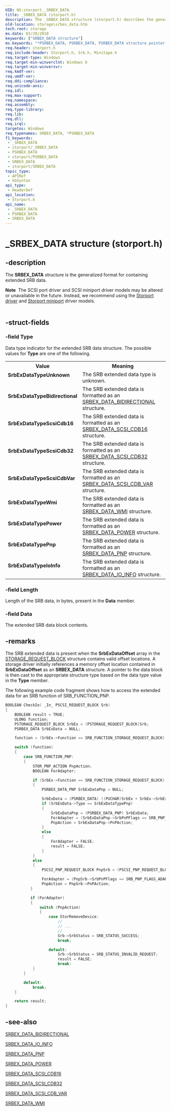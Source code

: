 ```yaml
---
UID: NS:storport._SRBEX_DATA
title: _SRBEX_DATA (storport.h)
description: The _SRBEX_DATA structure (storport.h) describes the generalized format for containing extended SCSI Request Block (SRB) data.
old-location: storage\srbex_data.htm
tech.root: storage
ms.date: 03/29/2018
keywords: ["SRBEX_DATA structure"]
ms.keywords: "*PSRBEX_DATA, PSRBEX_DATA, PSRBEX_DATA structure pointer [Storage Devices], SRBEX_DATA, SRBEX_DATA structure [Storage Devices], SrbExDataTypeBidirectional, SrbExDataTypeIoInfo, SrbExDataTypePnp, SrbExDataTypePower, SrbExDataTypeScsiCdb16, SrbExDataTypeScsiCdb32, SrbExDataTypeScsiCdbVar, SrbExDataTypeUnknown, SrbExDataTypeWmi, _SRBEX_DATA, storage.srbex_data, storport/PSRBEX_DATA, storport/SRBEX_DATA"
req.header: storport.h
req.include-header: Storport.h, Srb.h, Minitape.h
req.target-type: Windows
req.target-min-winverclnt: Windows 8
req.target-min-winversvr: 
req.kmdf-ver: 
req.umdf-ver: 
req.ddi-compliance: 
req.unicode-ansi: 
req.idl: 
req.max-support: 
req.namespace: 
req.assembly: 
req.type-library: 
req.lib: 
req.dll: 
req.irql: 
targetos: Windows
req.typenames: SRBEX_DATA, *PSRBEX_DATA
f1_keywords:
 - _SRBEX_DATA
 - storport/_SRBEX_DATA
 - PSRBEX_DATA
 - storport/PSRBEX_DATA
 - SRBEX_DATA
 - storport/SRBEX_DATA
topic_type:
 - APIRef
 - kbSyntax
api_type:
 - HeaderDef
api_location:
 - Storport.h
api_name:
 - _SRBEX_DATA
 - PSRBEX_DATA
 - SRBEX_DATA
---
```


# _SRBEX_DATA structure (storport.h)


## -description

The <b>SRBEX_DATA</b> structure is the generalized format for containing extended SRB data.
<div class="alert"><b>Note</b>  The SCSI port driver and SCSI miniport driver models may be altered or unavailable in the future. Instead, we recommend using the <a href="/windows-hardware/drivers/storage/storport-driver">Storport driver</a> and <a href="/windows-hardware/drivers/storage/storport-miniport-drivers">Storport miniport</a> driver models.</div><div> </div>

## -struct-fields

### -field Type

Data type indicator for the extended SRB data structure. The possible values for <b>Type</b> are one of the following.

<table>
<tr>
<th>Value</th>
<th>Meaning</th>
</tr>
<tr>
<td width="40%"><a id="SrbExDataTypeUnknown"></a><a id="srbexdatatypeunknown"></a><a id="SRBEXDATATYPEUNKNOWN"></a><dl>
<dt><b>SrbExDataTypeUnknown</b></dt>
</dl>
</td>
<td width="60%">
The SRB extended data type is unknown.

</td>
</tr>
<tr>
<td width="40%"><a id="SrbExDataTypeBidirectional"></a><a id="srbexdatatypebidirectional"></a><a id="SRBEXDATATYPEBIDIRECTIONAL"></a><dl>
<dt><b>SrbExDataTypeBidirectional</b></dt>
</dl>
</td>
<td width="60%">
The SRB extended data is formatted as an <a href="/windows-hardware/drivers/ddi/srb/ns-srb-_srbex_data_bidirectional">SRBEX_DATA_BIDIRECTIONAL</a> structure.

</td>
</tr>
<tr>
<td width="40%"><a id="SrbExDataTypeScsiCdb16"></a><a id="srbexdatatypescsicdb16"></a><a id="SRBEXDATATYPESCSICDB16"></a><dl>
<dt><b>SrbExDataTypeScsiCdb16</b></dt>
</dl>
</td>
<td width="60%">
The SRB extended data is formatted as an <a href="/windows-hardware/drivers/ddi/srb/ns-srb-_srbex_data_scsi_cdb16">SRBEX_DATA_SCSI_CDB16</a> structure.

</td>
</tr>
<tr>
<td width="40%"><a id="SrbExDataTypeScsiCdb32"></a><a id="srbexdatatypescsicdb32"></a><a id="SRBEXDATATYPESCSICDB32"></a><dl>
<dt><b>SrbExDataTypeScsiCdb32</b></dt>
</dl>
</td>
<td width="60%">
The SRB extended data is formatted as an <a href="/windows-hardware/drivers/ddi/srb/ns-srb-_srbex_data_scsi_cdb32">SRBEX_DATA_SCSI_CDB32</a> structure.

</td>
</tr>
<tr>
<td width="40%"><a id="SrbExDataTypeScsiCdbVar"></a><a id="srbexdatatypescsicdbvar"></a><a id="SRBEXDATATYPESCSICDBVAR"></a><dl>
<dt><b>SrbExDataTypeScsiCdbVar</b></dt>
</dl>
</td>
<td width="60%">
The SRB extended data is formatted as an <a href="/windows-hardware/drivers/ddi/srb/ns-srb-_srbex_data_scsi_cdb_var">SRBEX_DATA_SCSI_CDB_VAR</a> structure.

</td>
</tr>
<tr>
<td width="40%"><a id="SrbExDataTypeWmi"></a><a id="srbexdatatypewmi"></a><a id="SRBEXDATATYPEWMI"></a><dl>
<dt><b>SrbExDataTypeWmi</b></dt>
</dl>
</td>
<td width="60%">
The SRB extended data is formatted as an <a href="/windows-hardware/drivers/ddi/srb/ns-srb-_srbex_data_wmi">SRBEX_DATA_WMI</a> structure.

</td>
</tr>
<tr>
<td width="40%"><a id="SrbExDataTypePower"></a><a id="srbexdatatypepower"></a><a id="SRBEXDATATYPEPOWER"></a><dl>
<dt><b>SrbExDataTypePower</b></dt>
</dl>
</td>
<td width="60%">
The SRB extended data is formatted as an <a href="/windows-hardware/drivers/ddi/srb/ns-srb-_srbex_data_power">SRBEX_DATA_POWER</a> structure.

</td>
</tr>
<tr>
<td width="40%"><a id="SrbExDataTypePnp"></a><a id="srbexdatatypepnp"></a><a id="SRBEXDATATYPEPNP"></a><dl>
<dt><b>SrbExDataTypePnp</b></dt>
</dl>
</td>
<td width="60%">
The SRB extended data is formatted as an <a href="/windows-hardware/drivers/ddi/srb/ns-srb-_srbex_data_pnp">SRBEX_DATA_PNP</a> structure.

</td>
</tr>
<tr>
<td width="40%"><a id="SrbExDataTypeIoInfo"></a><a id="srbexdatatypeioinfo"></a><a id="SRBEXDATATYPEIOINFO"></a><dl>
<dt><b>SrbExDataTypeIoInfo</b></dt>
</dl>
</td>
<td width="60%">
The SRB extended data is formatted as an <a href="/windows-hardware/drivers/ddi/srb/ns-srb-_srbex_data_io_info">SRBEX_DATA_IO_INFO</a> structure.

</td>
</tr>
</table>

### -field Length

Length of the SRB data, in bytes, present  in the <b>Data</b> member.

### -field Data

The extended SRB data block contents.

## -remarks

The SRB extended data is present when the <b>SrbExDataOffset</b> array in the <a href="/windows-hardware/drivers/ddi/srb/ns-srb-_storage_request_block">STORAGE_REQUEST_BLOCK</a> structure contains valid offset locations.  A storage driver initially references a memory offset location contained in <b>SrbExDataOffset</b> as an <b>SRBEX_DATA</b> structure. A pointer to the data block is then cast to the appropriate structure type based on the data type value in the <b>Type</b> member.

The following example code fragment shows how to access the extended data for an SRB function of SRB_FUNCTION_PNP.


```cpp
BOOLEAN CheckIo( _In_ PSCSI_REQUEST_BLOCK Srb)
{
    BOOLEAN result = TRUE;
    ULONG function;
    PSTORAGE_REQUEST_BLOCK SrbEx = (PSTORAGE_REQUEST_BLOCK)Srb;
    PSRBEX_DATA SrbExData = NULL;

    function = (SrbEx->Function == SRB_FUNCTION_STORAGE_REQUEST_BLOCK) ? SrbEx->SrbFunction : Srb->Function;

    switch (function)
    {
        case SRB_FUNCTION_PNP:
        {
            STOR_PNP_ACTION PnpAction;
            BOOLEAN ForAdapter;

            if (SrbEx->Function == SRB_FUNCTION_STORAGE_REQUEST_BLOCK)
            {
                PSRBEX_DATA_PNP SrbExDataPnp = NULL;

                SrbExData = (PSRBEX_DATA) ((PUCHAR)SrbEx + SrbEx->SrbExDataOffset[0]);
                if (SrbExData->Type == SrbExDataTypePnp)
                {
                    SrbExDataPnp = (PSRBEX_DATA_PNP) SrbExData;
                    ForAdapter = (SrbExDataPnp->SrbPnPFlags == SRB_PNP_FLAGS_ADAPTER_REQUEST);
                    PnpAction = SrbExDataPnp->PnPAction;
                }
                else
                {
                    ForAdapter = FALSE;
                    result = FALSE;
                }
            }
            else
            {
                PSCSI_PNP_REQUEST_BLOCK PnpSrb = (PSCSI_PNP_REQUEST_BLOCK)Srb;

                ForAdapter = (PnpSrb->SrbPnPFlags == SRB_PNP_FLAGS_ADAPTER_REQUEST);
                PnpAction = PnpSrb->PnPAction;
           }

           if (ForAdapter)
           {
               switch (PnpAction)
               {
                   case StorRemoveDevice:
                       //
                       // ...
                       //
                       Srb->SrbStatus = SRB_STATUS_SUCCESS;
                       break;

                   default:
                       Srb->SrbStatus = SRB_STATUS_INVALID_REQUEST;
                       result = FALSE;
                       break:
            }
        }

        default:
            break; 
    }

    return result;
}
```

## -see-also

<a href="/windows-hardware/drivers/ddi/srb/ns-srb-_srbex_data_bidirectional">SRBEX_DATA_BIDIRECTIONAL</a>



<a href="/windows-hardware/drivers/ddi/srb/ns-srb-_srbex_data_io_info">SRBEX_DATA_IO_INFO</a>



<a href="/windows-hardware/drivers/ddi/srb/ns-srb-_srbex_data_pnp">SRBEX_DATA_PNP</a>



<a href="/windows-hardware/drivers/ddi/srb/ns-srb-_srbex_data_power">SRBEX_DATA_POWER</a>



<a href="/windows-hardware/drivers/ddi/srb/ns-srb-_srbex_data_scsi_cdb16">SRBEX_DATA_SCSI_CDB16</a>



<a href="/windows-hardware/drivers/ddi/srb/ns-srb-_srbex_data_scsi_cdb32">SRBEX_DATA_SCSI_CDB32</a>



<a href="/windows-hardware/drivers/ddi/srb/ns-srb-_srbex_data_scsi_cdb_var">SRBEX_DATA_SCSI_CDB_VAR</a>



<a href="/windows-hardware/drivers/ddi/srb/ns-srb-_srbex_data_wmi">SRBEX_DATA_WMI</a>

